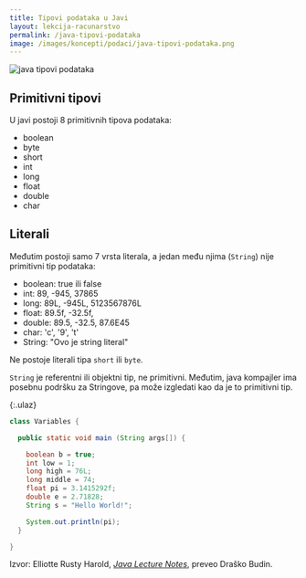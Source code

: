 ```yaml
---
title: Tipovi podataka u Javi
layout: lekcija-racunarstvo
permalink: /java-tipovi-podataka
image: /images/koncepti/podaci/java-tipovi-podataka.png
---
```


![java tipovi podataka]({{page.image}})

## Primitivni tipovi

U javi postoji 8 primitivnih tipova podataka:

* boolean
* byte
* short
* int
* long
* float
* double
* char

## Literali

Međutim postoji samo 7 vrsta literala, a jedan među njima (`String`) nije primitivni tip podataka:

* boolean: true ili false
* int: 89, -945, 37865
* long: 89L, -945L, 5123567876L
* float: 89.5f, -32.5f,
* double: 89.5, -32.5, 87.6E45
* char: 'c', '9', 't'
* String: "Ovo je string literal"

Ne postoje literali tipa `short` ili `byte`.

`String` je referentni ili objektni tip, ne primitivni. Međutim, java kompajler ima posebnu podršku za Stringove, pa može izgledati kao da je to primitivni tip.

{:.ulaz}
```java
class Variables {

  public static void main (String args[]) {

    boolean b = true;
    int low = 1;
    long high = 76L;
    long middle = 74;
    float pi = 3.1415292f;
    double e = 2.71828;
    String s = "Hello World!";

    System.out.println(pi);
  }

}
```


Izvor: Elliotte Rusty Harold, *[Java Lecture Notes](//www.cafeaulait.org/course/index.html)*, preveo Draško Budin.
